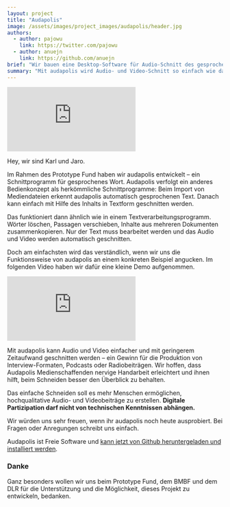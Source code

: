 ```yaml
---
layout: project
title: "Audapolis"
image: /assets/images/project_images/audapolis/header.jpg
authors:
  - author: pajowu
    link: https://twitter.com/pajowu
  - author: anuejn
    link: https://github.com/anuejn
brief: "Wir bauen eine Desktop-Software für Audio-Schnitt des gesprochenen Wortes."
summary: "Mit audapolis wird Audio- und Video-Schnitt so einfach wie das Bearbeiten eines Text-Dokuments."
---
```


<div class="iframe-container">
    <iframe src="https://www.youtube-nocookie.com/embed/GF3ov-tlh-I" frameborder="0" allow="accelerometer; autoplay; encrypted-media; gyroscope; picture-in-picture" allowfullscreen></iframe>
</div>

Hey, wir sind Karl und Jaro. 

Im Rahmen des Prototype Fund haben wir audapolis entwickelt – ein Schnittprogramm für gesprochenes Wort.
Audapolis verfolgt ein anderes Bedienkonzept als herkömmliche Schnittprogramme: Beim Import von Mediendateien erkennt audapolis automatisch gesprochenen Text. Danach kann einfach mit Hilfe des Inhalts in Textform geschnitten werden.

Das funktioniert dann ähnlich wie in einem Textverarbeitungsprogramm. Wörter löschen, Passagen verschieben, Inhalte aus mehreren Dokumenten zusammenkopieren. Nur der Text muss bearbeitet werden und das Audio und Video werden automatisch geschnitten.

Doch am einfachsten wird das verständlich, wenn wir uns die Funktionsweise von audapolis an einem konkreten Beispiel angucken. Im folgenden Video haben wir dafür eine kleine Demo aufgenommen.

<div class="iframe-container">
    <iframe src="https://www.youtube.com/embed/GF3ov-tlh-I?start=58" frameborder="0" allow="accelerometer; autoplay; encrypted-media; gyroscope; picture-in-picture" allowfullscreen></iframe>
</div>

Mit audapolis kann Audio und Video einfacher und mit geringerem Zeitaufwand geschnitten werden – ein Gewinn für die Produktion von Interview-Formaten, Podcasts oder Radiobeiträgen. Wir hoffen, dass Audapolis Medienschaffenden nervige Handarbeit erleichtert und ihnen hilft, beim Schneiden besser den Überblick zu behalten.

Das einfache Schneiden soll es mehr Menschen ermöglichen, hochqualitative Audio- und Videobeiträge zu erstellen. **Digitale Partizipation darf nicht von technischen Kenntnissen abhängen.**

Wir würden uns sehr freuen, wenn ihr audapolis noch heute ausprobiert.
Bei Fragen oder Anregungen schreibt uns einfach.

Audapolis ist Freie Software und [kann jetzt von Github heruntergeladen und installiert werden](https://github.com/audapolis/audapolis/releases/latest).

### Danke

Ganz besonders wollen wir uns beim Prototype Fund, dem BMBF und dem DLR für die Unterstützung und die Möglichkeit, dieses Projekt zu entwickeln, bedanken.
